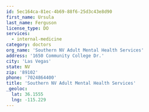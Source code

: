 ```yaml
---
id: 5ec164ca-81ec-4b69-88f6-25d3c43e8d90
first_name: Ursula
last_name: Ferguson
license_type: DO
services:
  - internal-medicine
category: doctors
org_name: 'Southern NV Adult Mental Health Services'
address: '1650 Community College Dr.'
city: 'Las Vegas'
state: NV
zip: '89102'
phone: '7024864400'
title: 'Southern NV Adult Mental Health Services'
_geoloc:
  lat: 36.1555
  lng: -115.229
---
```

